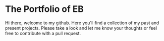 # The Portfolio of EB

Hi there, welcome to my github. Here you'll find a collection of my past and present projects. Please take a look and let me know your thoughts or feel free to contribute with a pull request.

#
